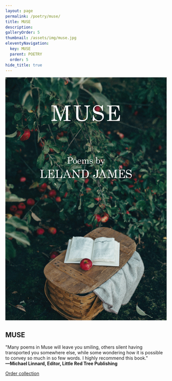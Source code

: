 ```yaml
---
layout: page
permalink: /poetry/muse/
title: MUSE
description: 
galleryOrder: 5
thumbnail: /assets/img/muse.jpg
eleventyNavigation:
  key: MUSE
  parent: POETRY
  order: 5
hide_title: true
---
```


<div class="container">
  <div class="image-container">
    <img src="/assets/img/muse.jpg" alt="Muse cover">
  </div>
  <div class="text-container">
    <h2>MUSE</h2>
    <p>"Many poems in Muse will leave you smiling, others silent having transported you somewhere else, while some wondering how it is possible to convey so much in so few words. I highly recommend this book." <br>
    <strong>—Michael Linnard, Editor, Little Red Tree Publishing</strong></p>
    <p><a href="https://www.amazon.com/Muse-Leland-James/dp/194922919X">Order collection</a></p>
  </div>
</div>
